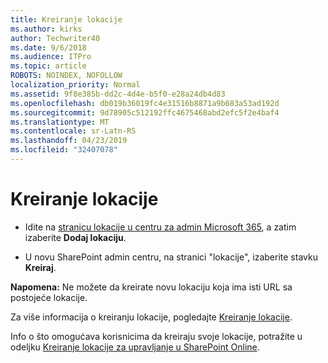 ```yaml
---
title: Kreiranje lokacije
ms.author: kirks
author: Techwriter40
ms.date: 9/6/2018
ms.audience: ITPro
ms.topic: article
ROBOTS: NOINDEX, NOFOLLOW
localization_priority: Normal
ms.assetid: 9f8e385b-dd2c-4d4e-b5f0-e28a24db4d83
ms.openlocfilehash: db019b36019fc4e31516b8871a9b683a53ad192d
ms.sourcegitcommit: 9d78905c512192ffc4675468abd2efc5f2e4baf4
ms.translationtype: MT
ms.contentlocale: sr-Latn-RS
ms.lasthandoff: 04/23/2019
ms.locfileid: "32407078"
---
```

# <a name="create-a-site"></a>Kreiranje lokacije

- Idite na [stranicu lokacije u centru za admin Microsoft 365](https://portal.office.com/adminportal/home#/SitesList), a zatim izaberite **Dodaj lokaciju**. 
    
- U novu SharePoint admin centru, na stranici "lokacije", izaberite stavku **Kreiraj**. 
    
 **Napomena:** Ne možete da kreirate novu lokaciju koja ima isti URL sa postojeće lokacije. 
  
Za više informacija o kreiranju lokacije, pogledajte [Kreiranje lokacije](https://go.microsoft.com/fwlink/?linkid=866295).
  
Info o što omogućava korisnicima da kreiraju svoje lokacije, potražite u odeljku [Kreiranje lokacije za upravljanje u SharePoint Online](https://go.microsoft.com/fwlink/?linkid=866296).
  

